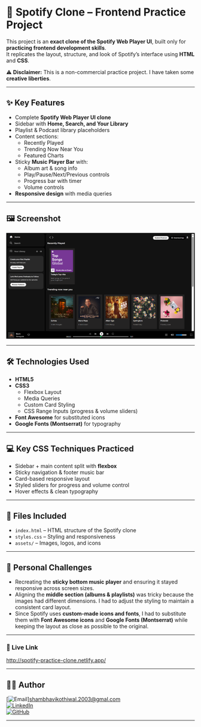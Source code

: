 # 🎵 Spotify Clone – Frontend Practice Project

This project is an **exact clone of the Spotify Web Player UI**, built only for **practicing frontend development skills**.  
It replicates the layout, structure, and look of Spotify’s interface using **HTML** and **CSS**.  

⚠️ **Disclaimer:** This is a non-commercial practice project. I have taken some **creative liberties**.

---

## ✨ Key Features

- Complete **Spotify Web Player UI clone**  
- Sidebar with **Home, Search, and Your Library**  
- Playlist & Podcast library placeholders  
- Content sections:
  - Recently Played  
  - Trending Now Near You  
  - Featured Charts  
- Sticky **Music Player Bar** with:
  - Album art & song info  
  - Play/Pause/Next/Previous controls  
  - Progress bar with timer  
  - Volume controls  
- **Responsive design** with media queries  

---

## 🖼️ Screenshot

![Final Screenshot](./Screenshot.png)  

---

## 🛠️ Technologies Used

- **HTML5**
- **CSS3**
  - Flexbox Layout  
  - Media Queries  
  - Custom Card Styling  
  - CSS Range Inputs (progress & volume sliders)  
- **Font Awesome** for substituted icons  
- **Google Fonts (Montserrat)** for typography  

---

## 💻 Key CSS Techniques Practiced

- Sidebar + main content split with **flexbox**  
- Sticky navigation & footer music bar  
- Card-based responsive layout  
- Styled sliders for progress and volume control  
- Hover effects & clean typography  

---

## 📁 Files Included

- `index.html` – HTML structure of the Spotify clone  
- `styles.css` – Styling and responsiveness  
- `assets/` – Images, logos, and icons  

---

## 🧠 Personal Challenges

- Recreating the **sticky bottom music player** and ensuring it stayed responsive across screen sizes.  
- Aligning the **middle section (albums & playlists)** was tricky because the images had different dimensions. I had to adjust the styling to maintain a consistent card layout.  
- Since Spotify uses **custom-made icons and fonts**, I had to substitute them with **Font Awesome icons** and **Google Fonts (Montserrat)** while keeping the layout as close as possible to the original.  

---

### 🔗 Live Link
http://spotify-practice-clone.netlify.app/

---

## 🙋‍♀️ Author

[![Email](https://img.shields.io/badge/Email-D14836?style=for-the-badge&logo=gmail&logoColor=white)]shambhavikothiwal.2003@gmal.com  
[![LinkedIn](https://img.shields.io/badge/LinkedIn-0077B5?style=for-the-badge&logo=linkedin&logoColor=white)](https://www.linkedin.com/in/your-linkedin)  
[![GitHub](https://img.shields.io/badge/GitHub-100000?style=for-the-badge&logo=github&logoColor=white)](https://github.com/your-github)  


---
